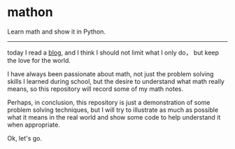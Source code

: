 # mathon
Learn math and show it in Python.

---

today I read a [blog](https://catcoding.me/p/redis-antriez), and I think I should not limit what I only do， but keep the love for the world.

I have always been passionate about math, not just the problem solving skills I learned during school, but the desire to understand what math really means, so this repository will record some of my math notes.

Perhaps, in conclusion, this repository is just a demonstration of some problem solving techniques, but I will try to illustrate as much as possible what it means in the real world and show some code to help understand it when appropriate.

Ok, let's go.